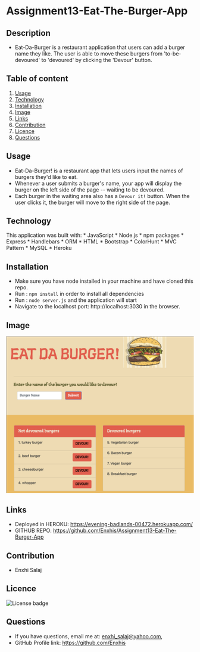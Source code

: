 # Assignment13-Eat-The-Burger-App

## Description
   * Eat-Da-Burger is a restaurant application that users can add a burger name they like. 
   The user is able to move these burgers from 'to-be-devoured' to 'devoured' by clicking the 'Devour' button.

## Table of content
  1. [Usage](#usage)
  2. [Technology](#technology)
  3. [Installation](#installation)
  4. [Image](#image)
  5. [Links](#links)
  6. [Contribution](#contribution)
  7. [Licence](#licence)
  8. [Questions](#questions)

## Usage
   * Eat-Da-Burger! is a restaurant app that lets users input the names of burgers they'd like to eat.
   * Whenever a user submits a burger's name, your app will display the burger on the left side of the page -- waiting to be     devoured.
   * Each burger in the waiting area also has a `Devour it!` button. When the user clicks it, the burger will move to the right side of the page.

## Technology
This application was built with:
    *   JavaScript
    *   Node.js
    *   npm packages
    *   Express
    *   Handlebars
    *   ORM
    *   HTML
    *   Bootstrap
    *   ColorHunt
    *   MVC Pattern
    *   MySQL
    *   Heroku

## Installation
* Make sure you have node installed in your machine and have cloned this repo.
 * Run : ```npm install``` in order to install all dependencies 
 * Run : ```node server.js``` and the application will start 
 * Navigate to the localhost port: http://localhost:3030 in the browser.

## Image
![Eat-Da-Burger](/public/Screenshot/app-screenshot.png)

## Links
   * Deployed in HEROKU: https://evening-badlands-00472.herokuapp.com/
   * GITHUB REPO:        https://github.com/Enxhis/Assignment13-Eat-The-Burger-App

## Contribution
  * Enxhi Salaj

## Licence
![License badge](https://img.shields.io/badge/license-MIT-green)

## Questions
  * If you have questions, email me at: enxhi_salaj@yahoo.com,
  * GitHub Profile link: https://github.com/Enxhis
